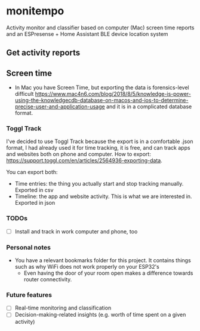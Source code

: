 # monitempo

Activity monitor and classifier based on computer (Mac) screen time reports and an ESPresense + Home Assistant BLE
device location system

## Get activity reports

## Screen time

- In Mac you have Screen Time, but exporting the data is forensics-level
  difficult https://www.mac4n6.com/blog/2018/8/5/knowledge-is-power-using-the-knowledgecdb-database-on-macos-and-ios-to-determine-precise-user-and-application-usage
  and it is in a complicated database format.

### Toggl Track
I've decided to use Toggl Track because the export is in a comfortable .json format, I had already used it for time
  tracking, it is free, and can track apps and websites both on phone and computer. How to
  export: https://support.toggl.com/en/articles/2564936-exporting-data.

You can export both:
- Time entries: the thing you actually start and stop tracking manually. Exported in csv
- Timeline: the app and website activity. This is what we are interested in. Exported in json

### TODOs

- [ ] Install and track in work computer and phone, too

### Personal notes

- You have a relevant bookmarks folder for this project. It contains things such as why WiFi does not work properly on
  your ESP32's
    - Even having the door of your room open makes a difference towards router connectivity.

### Future features

- [ ] Real-time monitoring and classification
- [ ] Decision-making-related insights (e.g. worth of time spent on a given activity)